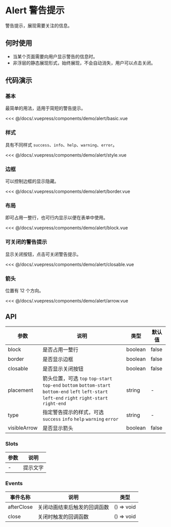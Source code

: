 # Alert 警告提示

警告提示，展现需要关注的信息。

## 何时使用

- 当某个页面需要向用户显示警告的信息时。
- 非浮层的静态展现形式，始终展现，不会自动消失，用户可以点击关闭。

## 代码演示

### 基本

最简单的用法，适用于简短的警告提示。

<demo-alert-basic/>

<<< @/docs/.vuepress/components/demo/alert/basic.vue

### 样式

具有不同样式 `success`、`info`、`help`、`warning`、`error`。

<demo-alert-style/>

<<< @/docs/.vuepress/components/demo/alert/style.vue

### 边框

可以控制边框的显示隐藏。

<demo-alert-border/>

<<< @/docs/.vuepress/components/demo/alert/border.vue

### 布局

即可占用一整行，也可行内显示以便在表单中使用。

<demo-alert-block/>

<<< @/docs/.vuepress/components/demo/alert/block.vue

### 可关闭的警告提示

显示关闭按钮，点击可关闭警告提示。

<demo-alert-closable/>

<<< @/docs/.vuepress/components/demo/alert/closable.vue

### 箭头

位置有 12 个方向。

<demo-alert-arrow/>

<<< @/docs/.vuepress/components/demo/alert/arrow.vue

## API

| 参数         | 说明                                                                                                                                             | 类型    | 默认值 |
| ------------ | ------------------------------------------------------------------------------------------------------------------------------------------------ | ------- | ------ |
| block        | 是否占用一整行                                                                                                                                   | boolean | false  |
| border       | 是否显示边框                                                                                                                                     | boolean | false  |
| closable     | 是否显示关闭按钮                                                                                                                                 | boolean | false  |
| placement    | 箭头位置，可选 `top` `top-start` `top-end` `bottom` `bottom-start` `bottom-end` `left` `left-start` `left-end` `right` `right-start` `right-end` | string  | -      |
| type         | 指定警告提示的样式，可选 `success` `info` `help` `warning` `error`                                                                               | string  | -      |
| visibleArrow | 是否显示箭头                                                                                                                                     | boolean | false  |

### Slots

| 参数 | 说明     |
| ---- | -------- |
| -    | 提示文字 |

### Events

| 事件名称   | 说明                         | 类型        |
| ---------- | ---------------------------- | ----------- |
| afterClose | 关闭动画结束后触发的回调函数 | \() => void |
| close      | 关闭时触发的回调函数         | \() => void |
